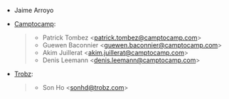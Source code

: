 - Jaime Arroyo

- [Camptocamp](https://camptocamp.com):

  > - Patrick Tombez \<<patrick.tombez@camptocamp.com>\>
  > - Guewen Baconnier \<<guewen.baconnier@camptocamp.com>\>
  > - Akim Juillerat \<<akim.juillerat@camptocamp.com>\>
  > - Denis Leemann \<<denis.leemann@camptocamp.com>\>

- [Trobz](https://trobz.com):

  > - Son Ho \<<sonhd@trobz.com>\>

